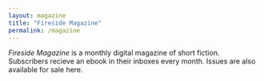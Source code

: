 ```yaml
---
layout: magazine
title: "Fireside Magazine"
permalink: /magazine
---
```

_Fireside Magazine_ is a monthly digital magazine of short fiction. Subscribers recieve an ebook in their inboxes every month. Issues are also available for sale here.
